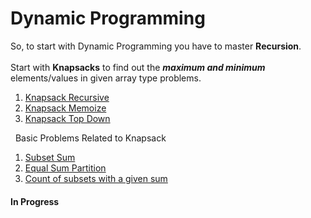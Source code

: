 # Dynamic Programming

So, to start with Dynamic Programming you have to master **Recursion**. <br><br>
Start with **Knapsacks** to find out the **_maximum and minimum_** elements/values in given array type problems. <br>
1) [Knapsack Recursive](../master/cp-resources/DP/knapsack_recursive.cpp)
2) [Knapsack Memoize](../master/cp-resources/DP/knapsack_memoize.cpp)
3) [Knapsack Top Down](../master/cp-resources/DP/knapsack_top_down.cpp) 

&nbsp; Basic Problems Related to Knapsack
1) [Subset Sum](../master/cp-resources/DP/Problems_Knapsack/subset_sum.cpp)
2) [Equal Sum Partition](../master/cp-resources/DP/Problems_Knapsack/equal_sum_partition.cpp)
3) [Count of subsets with a given sum](../master/cp-resources/DP/Problems_Knapsack/count_subsets.cpp)
   

#### In Progress
